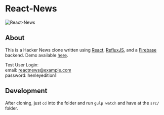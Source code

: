 # React-News

![React-News](http://henleyedition.com/content/images/2015/02/Screen-Shot-2015-02-22-at-10-59-05-PM.png)

## About

This is a Hacker News clone written using [React](http://facebook.github.io/react/), [RefluxJS](https://github.com/spoike/refluxjs), and a [Firebase](http://firebase.com) backend. Demo available [here](http://henleyedition.com/reactnews/).

Test User Login:  
email: reactnews@example.com  
password: henleyedition1

## Development

After cloning, just `cd` into the folder and run `gulp watch` and have at the `src/` folder.